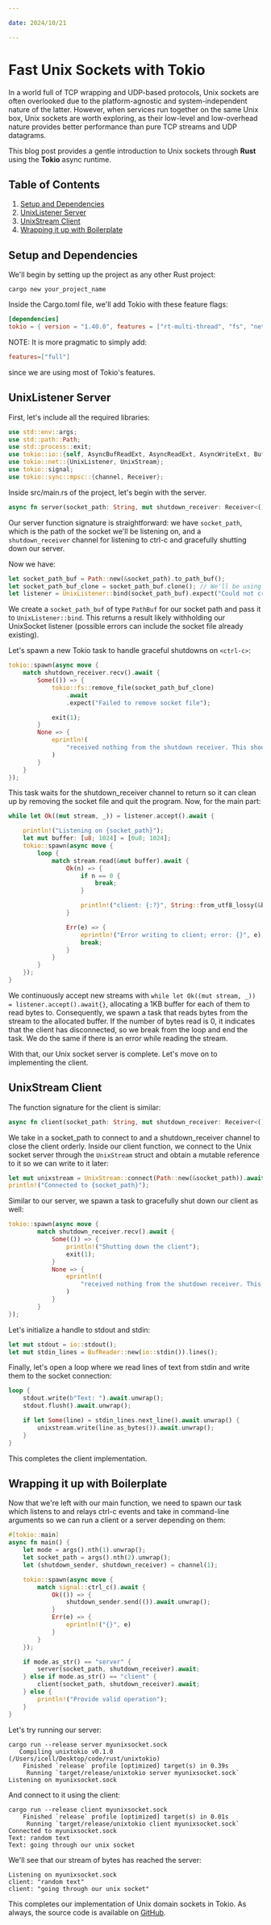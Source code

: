 ```yaml
---

date: 2024/10/21

---
```


# Fast Unix Sockets with Tokio

In a world full of TCP wrapping and UDP-based protocols, Unix sockets are often overlooked due to the platform-agnostic and system-independent nature of the latter. However, when services run together on the same Unix box, Unix sockets are worth exploring, as their low-level and low-overhead nature provides better performance than pure TCP streams and UDP datagrams.

This blog post provides a gentle introduction to Unix sockets through **Rust** using the **Tokio** async runtime.

## Table of Contents

1. [Setup and Dependencies](#setup-and-dependencies)
2. [UnixListener Server](#unixlistener-server)
3. [UnixStream Client](#unixstream-client)
4. [Wrapping it up with Boilerplate](#wrapping-it-up-with-boilerplate)

## Setup and Dependencies

We'll begin by setting up the project as any other Rust project:

```
cargo new your_project_name
```

Inside the Cargo.toml file, we'll add Tokio with these feature flags:
```toml
[dependencies]
tokio = { version = "1.40.0", features = ["rt-multi-thread", "fs", "net", "io-std", "io-util", "sync", "macros", "signal"] }
```

NOTE: It is more pragmatic to simply add:
```toml
features=["full"]
```
since we are using most of Tokio's features.

## UnixListener Server

First, let's include all the required libraries:
```rust
use std::env::args;
use std::path::Path;
use std::process::exit;
use tokio::io::{self, AsyncBufReadExt, AsyncReadExt, AsyncWriteExt, BufReader};
use tokio::net::{UnixListener, UnixStream};
use tokio::signal;
use tokio::sync::mpsc::{channel, Receiver};
```

Inside src/main.rs of the project, let's begin with the server.

```rust
async fn server(socket_path: String, mut shutdown_receiver: Receiver<()>) {}
```

Our server function signature is straightforward: we have `socket_path`, which is the path of the socket we'll be listening on, and a `shutdown_receiver` channel for listening to ctrl-c and gracefully shutting down our server.

Now we have:
```rust
let socket_path_buf = Path::new(&socket_path).to_path_buf();
let socket_path_buf_clone = socket_path_buf.clone(); // We'll be using the socket path buf again in a different Tokio task
let listener = UnixListener::bind(socket_path_buf).expect("Could not create unix socket");
```

We create a `socket_path_buf` of type `PathBuf` for our socket path and pass it to `UnixListener::bind`. This returns a result likely withholding our UnixSocket listener (possible errors can include the socket file already existing).

Let's spawn a new Tokio task to handle graceful shutdowns on `<ctrl-c>`:
```rust
tokio::spawn(async move {
    match shutdown_receiver.recv().await {
        Some(()) => {
            tokio::fs::remove_file(socket_path_buf_clone)
                .await
                .expect("Failed to remove socket file");

            exit(1);
        }
        None => {
            eprintln!(
                "received nothing from the shutdown receiver. This should not be possible"
            )
        }
    }
});
```

This task waits for the shutdown_receiver channel to return so it can clean up by removing the socket file and quit the program.
Now, for the main part:

```rust
while let Ok((mut stream, _)) = listener.accept().await {

    println!("Listening on {socket_path}");
    let mut buffer: [u8; 1024] = [0u8; 1024];
    tokio::spawn(async move {
        loop {
            match stream.read(&mut buffer).await {
                Ok(n) => {
                    if n == 0 {
                        break;
                    }

                    println!("client: {:?}", String::from_utf8_lossy(&buffer[..n]));
                }

                Err(e) => {
                    eprintln!("Error writing to client; error: {}", e);
                    break;
                }
            }
        }
    });
}
```

We continuously accept new streams with `while let Ok((mut stream, _)) = listener.accept().await{}`, allocating a 1KB buffer for each of them to read bytes to. Consequently, we spawn a task that reads bytes from the stream to the allocated buffer. If the number of bytes read is 0, it indicates that the client has disconnected, so we break from the loop and end the task. We do the same if there is an error while reading the stream.

With that, our Unix socket server is complete. Let's move on to implementing the client.

## UnixStream Client

The function signature for the client is similar:
```rust
async fn client(socket_path: String, mut shutdown_receiver: Receiver<()>) {}
```

We take in a socket_path to connect to and a shutdown_receiver channel to close the client orderly.
Inside our client function, we connect to the Unix socket server through the `UnixStream` struct and obtain a mutable reference to it so we can write to it later:

```rust
let mut unixstream = UnixStream::connect(Path::new(&socket_path)).await.expect("Could not connect to the socket path. Ensure that the path is correct and is being listened on.");
println!("Connected to {socket_path}");
```

Similar to our server, we spawn a task to gracefully shut down our client as well:
```rust
tokio::spawn(async move {
        match shutdown_receiver.recv().await {
            Some(()) => {
                println!("Shutting down the client");
                exit(1);
            }
            None => {
                eprintln!(
                    "received nothing from the shutdown receiver. This should not be possible"
                )
            }
        }
});
```

Let's initialize a handle to stdout and stdin:
```rust
let mut stdout = io::stdout();
let mut stdin_lines = BufReader::new(io::stdin()).lines();
```

Finally, let's open a loop where we read lines of text from stdin and write them to the socket connection:
```rust
loop {
    stdout.write(b"Text: ").await.unwrap();
    stdout.flush().await.unwrap();

    if let Some(line) = stdin_lines.next_line().await.unwrap() {
        unixstream.write(line.as_bytes()).await.unwrap();
    }
}
```

This completes the client implementation.

## Wrapping it up with Boilerplate

Now that we're left with our main function, we need to spawn our task which listens to and relays ctrl-c events and take in command-line arguments so we can run a client or a server depending on them:

```rust
#[tokio::main]
async fn main() {
    let mode = args().nth(1).unwrap();
    let socket_path = args().nth(2).unwrap();
    let (shutdown_sender, shutdown_receiver) = channel(1);

    tokio::spawn(async move {
        match signal::ctrl_c().await {
            Ok(()) => {
                shutdown_sender.send(()).await.unwrap();
            }
            Err(e) => {
                eprintln!("{}", e)
            }
        }
    });

    if mode.as_str() == "server" {
        server(socket_path, shutdown_receiver).await;
    } else if mode.as_str() == "client" {
        client(socket_path, shutdown_receiver).await;
    } else {
        println!("Provide valid operation");
    }
}
```

Let's try running our server:
```
cargo run --release server myunixsocket.sock
   Compiling unixtokio v0.1.0 (/Users/icell/Desktop/code/rust/unixtokio)
    Finished `release` profile [optimized] target(s) in 0.39s
     Running `target/release/unixtokio server myunixsocket.sock`
Listening on myunixsocket.sock
```

And connect to it using the client:
```
cargo run --release client myunixsocket.sock
    Finished `release` profile [optimized] target(s) in 0.01s
     Running `target/release/unixtokio client myunixsocket.sock`
Connected to myunixsocket.sock
Text: random text
Text: going through our unix socket
```

We'll see that our stream of bytes has reached the server:
```
Listening on myunixsocket.sock
client: "random text"
client: "going through our unix socket"
```

This completes our implementation of Unix domain sockets in Tokio. As always, the source code is available on [GitHub](https://github.com/Icelain/unixtokio).
